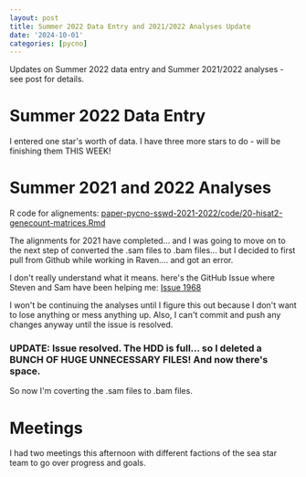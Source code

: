 ```yaml
---
layout: post
title: Summer 2022 Data Entry and 2021/2022 Analyses Update
date: '2024-10-01'
categories: [pycno]
---
```

Updates on Summer 2022 data entry and Summer 2021/2022 analyses - see post for details.

# Summer 2022 Data Entry
I entered one star's worth of data. I have three more stars to do - will be finishing them THIS WEEK!

# Summer 2021 and 2022 Analyses
R code for alignements: [paper-pycno-sswd-2021-2022/code/20-hisat2-genecount-matrices.Rmd](https://github.com/grace-ac/paper-pycno-sswd-2021-2022/blob/main/code/20-hisat2-genecount-matrices.Rmd)

The alignments for 2021 have completed... and I was going to move on to the next step of converted the .sam files to .bam files... but I decided to first pull from Github while working in Raven.... and got an error.

I don't really understand what it means. here's the GitHub Issue where Steven and Sam have been helping me: [Issue 1968](https://github.com/RobertsLab/resources/issues/1968_)

I won't be continuing the analyses until I figure this out because I don't want to lose anything or mess anything up. Also, I can't commit and push any changes anyway until the issue is resolved.

### UPDATE: Issue resolved. The HDD is full... so I deleted a BUNCH OF HUGE UNNECESSARY FILES! And now there's space.

So now I'm coverting the .sam files to .bam files.

# Meetings
I had two meetings this afternoon with different factions of the sea star team to go over progress and goals.

